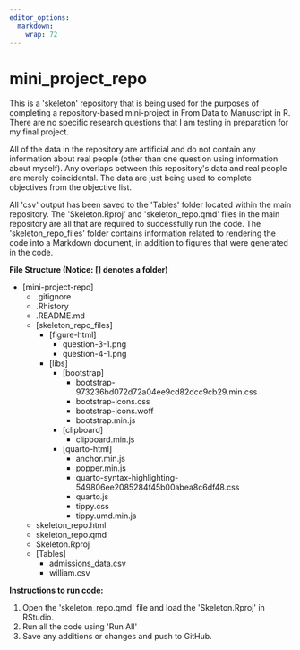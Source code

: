 ```yaml
---
editor_options: 
  markdown: 
    wrap: 72
---
```


# mini_project_repo

This is a 'skeleton' repository that is being used for the purposes of
completing a repository-based mini-project in From Data to Manuscript in
R. There are no specific research questions that I am testing in
preparation for my final project.

All of the data in the repository are artificial and do not contain any
information about real people (other than one question using information
about myself). Any overlaps between this repository's data and real
people are merely coincidental. The data are just being used to complete
objectives from the objective list.

All 'csv' output has been saved to the 'Tables' folder located within
the main repository. The 'Skeleton.Rproj' and 'skeleton_repo.qmd' files
in the main repository are all that are required to successfully run the
code. The 'skeleton_repo_files' folder contains information related to
rendering the code into a Markdown document, in addition to figures that
were generated in the code.

**File Structure (Notice: [] denotes a folder)**

-   [mini-project-repo]
    -   .gitignore
    -   .Rhistory
    -   .README.md
    -   [skeleton_repo_files]
        -   [figure-html]
            -   question-3-1.png
            -   question-4-1.png
        -   [libs]
            -   [bootstrap]
                -   bootstrap-973236bd072d72a04ee9cd82dcc9cb29.min.css
                -   bootstrap-icons.css
                -   bootstrap-icons.woff
                -   bootstrap.min.js
            -   [clipboard]
                -   clipboard.min.js
            -   [quarto-html]
                -   anchor.min.js
                -   popper.min.js
                -   quarto-syntax-highlighting-549806ee2085284f45b00abea8c6df48.css
                -   quarto.js
                -   tippy.css
                -   tippy.umd.min.js
    -   skeleton_repo.html
    -   skeleton_repo.qmd
    -   Skeleton.Rproj
    -   [Tables]
        -   admissions_data.csv
        -   william.csv

**Instructions to run code:**

1.  Open the 'skeleton_repo.qmd' file and load the 'Skeleton.Rproj' in
    RStudio.
2.  Run all the code using 'Run All'
3.  Save any additions or changes and push to GitHub.

